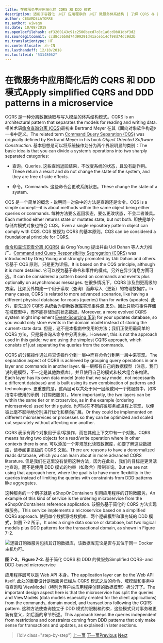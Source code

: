 ```yaml
---
title: 在微服务中应用简化的 CQRS 和 DDD 模式
description: 适用于容器化 .NET 应用程序的 .NET 微服务体系结构 | 了解 CQRS 与 DDD 模式之间的整体关系。
author: CESARDELATORRE
ms.author: wiwagn
ms.date: 10/08/2018
ms.openlocfilehash: ef3260143c91c2500becd7c8c1a6cd0b81dbf3d2
ms.sourcegitcommit: ccd8c36b0d74d99291d41aceb14cf98d74dc9d2b
ms.translationtype: HT
ms.contentlocale: zh-CN
ms.lasthandoff: 12/10/2018
ms.locfileid: "53148062"
---
```

# <a name="apply-simplified-cqrs-and-ddd-patterns-in-a-microservice"></a><span data-ttu-id="d48c9-103">在微服务中应用简化后的 CQRS 和 DDD 模式</span><span class="sxs-lookup"><span data-stu-id="d48c9-103">Apply simplified CQRS and DDD patterns in a microservice</span></span>

<span data-ttu-id="d48c9-104">CQRS 是一种分离数据读取与写入模型的体系结构模式。</span><span class="sxs-lookup"><span data-stu-id="d48c9-104">CQRS is an architectural pattern that separates the models for reading and writing data.</span></span> <span data-ttu-id="d48c9-105">相关术语[命令查询分离 (CQS)](https://martinfowler.com/bliki/CommandQuerySeparation.html)最初由 Bertrand Meyer 在其《面向对象软件构造》一书中定义。</span><span class="sxs-lookup"><span data-stu-id="d48c9-105">The related term [Command Query Separation (CQS)](https://martinfowler.com/bliki/CommandQuerySeparation.html) was originally defined by Bertrand Meyer in his book *Object Oriented Software Construction*.</span></span> <span data-ttu-id="d48c9-106">基本思想是可以将系统操作划分为两个界限明显的类别：</span><span class="sxs-lookup"><span data-stu-id="d48c9-106">The basic idea is that you can divide a system’s operations into two sharply separated categories:</span></span>

- <span data-ttu-id="d48c9-107">查询。</span><span class="sxs-lookup"><span data-stu-id="d48c9-107">Queries.</span></span> <span data-ttu-id="d48c9-108">这些查询返回结果，不改变系统的状态，且没有副作用。</span><span class="sxs-lookup"><span data-stu-id="d48c9-108">These return a result and do not change the state of the system, and they are free of side effects.</span></span>

- <span data-ttu-id="d48c9-109">命令。</span><span class="sxs-lookup"><span data-stu-id="d48c9-109">Commands.</span></span> <span data-ttu-id="d48c9-110">这些命令会更改系统状态。</span><span class="sxs-lookup"><span data-stu-id="d48c9-110">These change the state of a system.</span></span>

<span data-ttu-id="d48c9-111">CQS 是一个简单的概念 - 说明同一对象中的方法是查询还是命令。</span><span class="sxs-lookup"><span data-stu-id="d48c9-111">CQS is a simple concept—it is about methods within the same object being either queries or commands.</span></span> <span data-ttu-id="d48c9-112">每种方法要么返回状态，要么更改状态，不会二者兼具。</span><span class="sxs-lookup"><span data-stu-id="d48c9-112">Each method either returns state or mutates state, but not both.</span></span> <span data-ttu-id="d48c9-113">即使是单个存储库模式对象也符合 CQS。</span><span class="sxs-lookup"><span data-stu-id="d48c9-113">Even a single repository pattern object can comply with CQS.</span></span> <span data-ttu-id="d48c9-114">CQS 被视为 CQRS 的基本原则。</span><span class="sxs-lookup"><span data-stu-id="d48c9-114">CQS can be considered a foundational principle for CQRS.</span></span>

<span data-ttu-id="d48c9-115">[命令和查询职责分离 (CQRS)](https://martinfowler.com/bliki/CQRS.html) 由 Greg Young 提出并由 Udi Dahan 等人大力推广。</span><span class="sxs-lookup"><span data-stu-id="d48c9-115">[Command and Query Responsibility Segregation (CQRS)](https://martinfowler.com/bliki/CQRS.html) was introduced by Greg Young and strongly promoted by Udi Dahan and others.</span></span> <span data-ttu-id="d48c9-116">它基于 CQS 原则，只是更为详细。</span><span class="sxs-lookup"><span data-stu-id="d48c9-116">It is based on the CQS principle, although it is more detailed.</span></span> <span data-ttu-id="d48c9-117">它可以视为基于命令和事件的模式，另外在异步消息方面可选。</span><span class="sxs-lookup"><span data-stu-id="d48c9-117">It can be considered a pattern based on commands and events plus optionally on asynchronous messages.</span></span> <span data-ttu-id="d48c9-118">在很多情况下，CQRS 涉及到更高级的方案，比如另外构建一个用于读取（查询）而非写入（更新）的物理数据库。</span><span class="sxs-lookup"><span data-stu-id="d48c9-118">In many cases, CQRS is related to more advanced scenarios, like having a different physical database for reads (queries) than for writes (updates).</span></span> <span data-ttu-id="d48c9-119">此外，更先进的 CQRS 系统会为更新数据库实现[事件源 (ES)](http://codebetter.com/gregyoung/2010/02/20/why-use-event-sourcing/)，因此只能将事件存储在域模型中，而不能存储当前状态数据。</span><span class="sxs-lookup"><span data-stu-id="d48c9-119">Moreover, a more evolved CQRS system might implement [Event-Sourcing (ES)](http://codebetter.com/gregyoung/2010/02/20/why-use-event-sourcing/) for your updates database, so you would only store events in the domain model instead of storing the current-state data.</span></span> <span data-ttu-id="d48c9-120">但是，这不是本指南中使用的方法；我们正使用最简单的 CQRS 方法，只是将查询从命令中分离出来。</span><span class="sxs-lookup"><span data-stu-id="d48c9-120">However, this is not the approach used in this guide; we are using the simplest CQRS approach, which consists of just separating the queries from the commands.</span></span>

<span data-ttu-id="d48c9-121">CQRS 的分离操作通过将查询操作分到一层中而将命令分到另一层中来实现。</span><span class="sxs-lookup"><span data-stu-id="d48c9-121">The separation aspect of CQRS is achieved by grouping query operations in one layer and commands in another layer.</span></span> <span data-ttu-id="d48c9-122">每一层都有自己的数据模型（注意，我们说的是模型，不一定是其他数据库），并且使用自己的模式和技术组合来构建。</span><span class="sxs-lookup"><span data-stu-id="d48c9-122">Each layer has its own data model (note that we say model, not necessarily a different database) and is built using its own combination of patterns and technologies.</span></span> <span data-ttu-id="d48c9-123">更重要的是，这两层可以共处于同一层级或同一个微服务中，如本指南中使用的示例（订购微服务）。</span><span class="sxs-lookup"><span data-stu-id="d48c9-123">More importantly, the two layers can be within the same tier or microservice, as in the example (ordering microservice) used for this guide.</span></span> <span data-ttu-id="d48c9-124">也可以在不同的微服务或进程上实现，以便彼此毫不影响地分别进行优化和横向扩展。</span><span class="sxs-lookup"><span data-stu-id="d48c9-124">Or they could be implemented on different microservices or processes so they can be optimized and scaled out separately without affecting one another.</span></span>

<span data-ttu-id="d48c9-125">CQRS 表示有两个对象用于读/写操作，而在其他上下文中有一个对象。</span><span class="sxs-lookup"><span data-stu-id="d48c9-125">CQRS means having two objects for a read/write operation where in other contexts there is one.</span></span> <span data-ttu-id="d48c9-126">可以添加一个非规范化读取数据库，如要了解这些数据库，请参阅更高级的 CQRS 文献。</span><span class="sxs-lookup"><span data-stu-id="d48c9-126">There are reasons to have a denormalized reads database, which you can learn about in more advanced CQRS literature.</span></span> <span data-ttu-id="d48c9-127">但是我们在这里没有使用这种方法，因为在此处，我们的目标是更灵活地查询，而不是使用 DDD 模式的约束（如聚合）限制查询。</span><span class="sxs-lookup"><span data-stu-id="d48c9-127">But we are not using that approach here, where the goal is to have more flexibility in the queries instead of limiting the queries with constraints from DDD patterns like aggregates.</span></span>

<span data-ttu-id="d48c9-128">这种服务的一个例子就是 eShopOnContainers 引用应用程序的订购微服务。</span><span class="sxs-lookup"><span data-stu-id="d48c9-128">An example of this kind of service is the ordering microservice from the eShopOnContainers reference application.</span></span> <span data-ttu-id="d48c9-129">该服务基于简化的 CQRS 方法实现微服务。</span><span class="sxs-lookup"><span data-stu-id="d48c9-129">This service implements a microservice based on a simplified CQRS approach.</span></span> <span data-ttu-id="d48c9-130">使用单个数据源或数据库、两个逻辑模型和事务域的 DDD 模式，如图 7-2 所示。</span><span class="sxs-lookup"><span data-stu-id="d48c9-130">It uses a single data source or database, but two logical models plus DDD patterns for the transactional domain, as shown in Figure 7-2.</span></span>

![逻辑订购微服务包括其订购数据库，该数据库无论是否与其位于同一 Docker 主机均可。](./media/image2.png)

<span data-ttu-id="d48c9-133">**图 7-2**。</span><span class="sxs-lookup"><span data-stu-id="d48c9-133">**Figure 7-2**.</span></span> <span data-ttu-id="d48c9-134">基于简化 CQRS 和 DDD 的微服务</span><span class="sxs-lookup"><span data-stu-id="d48c9-134">Simplified CQRS- and DDD-based microservice</span></span>

<span data-ttu-id="d48c9-135">应用程序层可以是 Web API 本身。</span><span class="sxs-lookup"><span data-stu-id="d48c9-135">The application layer can be the Web API itself.</span></span> <span data-ttu-id="d48c9-136">此处的重要设计是微服务已经从 CQRS 模式之后的命令、域模型和事务中将查询和 ViewModel（特别为客户端应用程序创建的数据模型）拆分开了。</span><span class="sxs-lookup"><span data-stu-id="d48c9-136">The important design aspect here is that the microservice has split the queries and ViewModels (data models especially created for the client applications) from the commands, domain model, and transactions following the CQRS pattern.</span></span> <span data-ttu-id="d48c9-137">这种方法使查询独立于 DDD 模式的限制和约束，这些模式只对事务和更新有意义，如后面的章节所述。</span><span class="sxs-lookup"><span data-stu-id="d48c9-137">This approach keeps the queries independent from restrictions and constraints coming from DDD patterns that only make sense for transactions and updates, as explained in later sections.</span></span>

>[!div class="step-by-step"]
><span data-ttu-id="d48c9-138">[上一页](index.md)
>[下一页](eshoponcontainers-cqrs-ddd-microservice.md)</span><span class="sxs-lookup"><span data-stu-id="d48c9-138">[Previous](index.md)
[Next](eshoponcontainers-cqrs-ddd-microservice.md)</span></span>